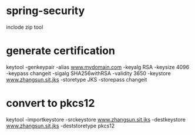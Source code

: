 # spring-security
inclode zip tool
# generate certification
keytool -genkeypair -alias www.mydomain.com -keyalg RSA -keysize 4096 -keypass changeit -sigalg SHA256withRSA -validity 3650 -keystore www.zhangsun.sit.jks -storetype JKS -storepass changeit
# convert to pkcs12
keytool -importkeystore -srckeystore www.zhangsun.sit.jks -destkeystore www.zhangsun.sit.jks -deststoretype pkcs12